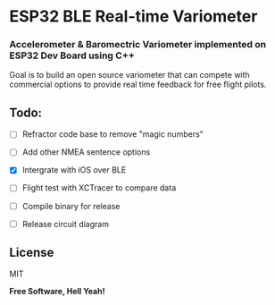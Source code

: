 # ESP32 BLE Real-time Variometer
### Accelerometer & Baromectric Variometer implemented on ESP32 Dev Board using C++
Goal is to build an open source variometer that can compete with commercial options to provide real time feedback for free flight pilots.

## Todo:
- [ ] Refractor code base to remove "magic numbers"
- [ ] Add other NMEA sentence options
- [x] Intergrate with iOS over BLE
- [ ] Flight test with XCTracer to compare data
- [ ] Compile binary for release
- [ ] Release circuit diagram 


## License

MIT

**Free Software, Hell Yeah!**
